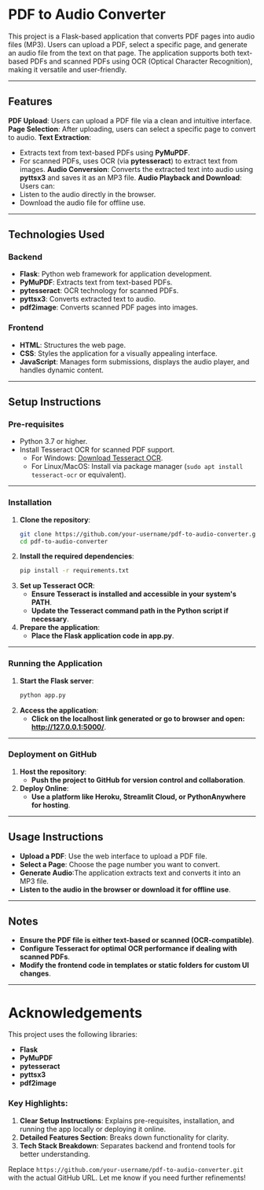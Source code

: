 # PDF to Audio Converter

This project is a Flask-based application that converts PDF pages into audio files (MP3). Users can upload a PDF, select a specific page, and generate an audio file from the text on that page. The application supports both text-based PDFs and scanned PDFs using OCR (Optical Character Recognition), making it versatile and user-friendly. 

---

## Features

**PDF Upload**: Users can upload a PDF file via a clean and intuitive interface.
**Page Selection**: After uploading, users can select a specific page to convert to audio.
**Text Extraction**: 
  - Extracts text from text-based PDFs using **PyMuPDF**.
  - For scanned PDFs, uses OCR (via **pytesseract**) to extract text from images.
**Audio Conversion**: Converts the extracted text into audio using **pyttsx3** and saves it as an MP3 file.
  **Audio Playback and Download**: Users can:
  - Listen to the audio directly in the browser.
  - Download the audio file for offline use.

---

## Technologies Used

### **Backend**
- **Flask**: Python web framework for application development.
- **PyMuPDF**: Extracts text from text-based PDFs.
- **pytesseract**: OCR technology for scanned PDFs.
- **pyttsx3**: Converts extracted text to audio.
- **pdf2image**: Converts scanned PDF pages into images.

### **Frontend**
- **HTML**: Structures the web page.
- **CSS**: Styles the application for a visually appealing interface.
- **JavaScript**: Manages form submissions, displays the audio player, and handles dynamic content.

---

## Setup Instructions

### **Pre-requisites**
- Python 3.7 or higher.
- Install Tesseract OCR for scanned PDF support.  
  - For Windows: [Download Tesseract OCR](https://github.com/tesseract-ocr/tesseract).
  - For Linux/MacOS: Install via package manager (`sudo apt install tesseract-ocr` or equivalent).

---

### **Installation**

1. **Clone the repository**:
   ```bash
   git clone https://github.com/your-username/pdf-to-audio-converter.git
   cd pdf-to-audio-converter
2. **Install the required dependencies**:
   ```bash
   pip install -r requirements.txt
3. **Set up Tesseract OCR**:
   - **Ensure Tesseract is installed and accessible in your system's PATH**.
   - **Update the Tesseract command path in the Python script if necessary**.
4. **Prepare the application**:
   - **Place the Flask application code in app.py**.
---


### **Running the Application**

1. **Start the Flask server**:
   ```bash
   python app.py
2. **Access the application**:
   - **Click on the localhost link generated or go to browser and open: http://127.0.0.1:5000/**.
---


### **Deployment on GitHub**

1. **Host the repository**:
   - **Push the project to GitHub for version control and collaboration**.
2. **Deploy Online**:
   - **Use a platform like Heroku, Streamlit Cloud, or PythonAnywhere for hosting**.
---


## Usage Instructions
- **Upload a PDF**: Use the web interface to upload a PDF file.
- **Select a Page**: Choose the page number you want to convert.
- **Generate Audio**:The application extracts text and converts it into an MP3 file.
- **Listen to the audio in the browser or download it for offline use**.
---

## Notes
- **Ensure the PDF file is either text-based or scanned (OCR-compatible)**.
- **Configure Tesseract for optimal OCR performance if dealing with scanned PDFs**.
- **Modify the frontend code in templates or static folders for custom UI changes**.
---

# **Acknowledgements**
This project uses the following libraries:

- **Flask**
- **PyMuPDF**
- **pytesseract**
- **pyttsx3**
- **pdf2image**


### Key Highlights:
1. **Clear Setup Instructions**: Explains pre-requisites, installation, and running the app locally or deploying it online.
2. **Detailed Features Section**: Breaks down functionality for clarity.
3. **Tech Stack Breakdown**: Separates backend and frontend tools for better understanding.

Replace `https://github.com/your-username/pdf-to-audio-converter.git` with the actual GitHub URL. Let me know if you need further refinements!





